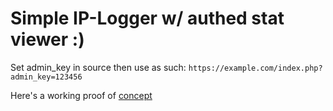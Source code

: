 # Simple IP-Logger w/ authed stat viewer :)

Set admin_key in source then use as such:
`https://example.com/index.php?admin_key=123456`

Here's a working proof of [concept](https://repl.it/repls/NanoHandmadeEnvironment)
